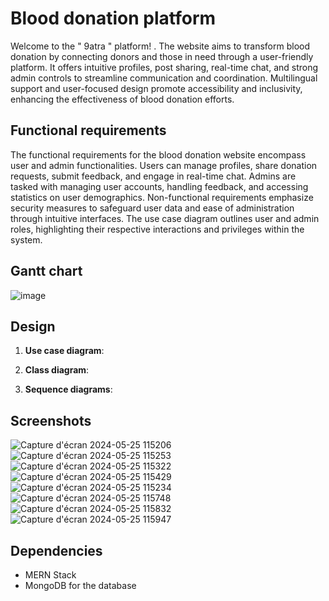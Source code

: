 # Blood donation platform
Welcome to the " 9atra " platform! . The website aims to transform blood donation by connecting donors and those in need through a user-friendly platform. It offers intuitive profiles, post sharing, real-time chat, and strong admin controls to streamline communication and coordination. Multilingual support and user-focused design promote accessibility and inclusivity, enhancing the effectiveness of blood donation efforts.

##	Functional requirements 
The functional requirements for the blood donation website encompass user and admin functionalities. Users can manage profiles, share donation requests, submit feedback, and engage in real-time chat. Admins are tasked with managing user accounts, handling feedback, and accessing statistics on user demographics. Non-functional requirements emphasize security measures to safeguard user data and ease of administration through intuitive interfaces. The use case diagram outlines user and admin roles, highlighting their respective interactions and privileges within the system.

##	Gantt chart
![image](https://github.com/RayenMarzouk6/Blood-donation-platform/assets/162569033/826c76b9-c78e-475c-8633-205004f6158f)

## Design
1. **Use case diagram**:

2. **Class diagram**:

3. **Sequence diagrams**:





## Screenshots

![Capture d'écran 2024-05-25 115206](https://github.com/RayenMarzouk6/Blood-donation-platform/assets/162569033/ec6bfcdc-c7aa-4ba2-87bb-b71ada677e74)
![Capture d'écran 2024-05-25 115253](https://github.com/RayenMarzouk6/Blood-donation-platform/assets/162569033/9d249b8e-7efb-4e60-b998-be2c46a428a9)
![Capture d'écran 2024-05-25 115322](https://github.com/RayenMarzouk6/Blood-donation-platform/assets/162569033/ab7cdc1f-679d-49d6-b8dc-c3799b110e18)
![Capture d'écran 2024-05-25 115429](https://github.com/RayenMarzouk6/Blood-donation-platform/assets/162569033/86fff106-dd69-49ac-b207-f81b23db175f)
![Capture d'écran 2024-05-25 115234](https://github.com/RayenMarzouk6/Blood-donation-platform/assets/162569033/a5b160d4-e2da-4308-b9e2-0b195c76d981)
![Capture d'écran 2024-05-25 115748](https://github.com/RayenMarzouk6/Blood-donation-platform/assets/162569033/748067d4-ce2f-45e8-bdd8-540810283673)
![Capture d'écran 2024-05-25 115832](https://github.com/RayenMarzouk6/Blood-donation-platform/assets/162569033/23278f77-7168-4e62-a382-fdc9ee0098f1)
![Capture d'écran 2024-05-25 115947](https://github.com/RayenMarzouk6/Blood-donation-platform/assets/162569033/82d0056f-244b-4b0b-a1ea-441989730047)



## Dependencies

- MERN Stack
- MongoDB for the database
